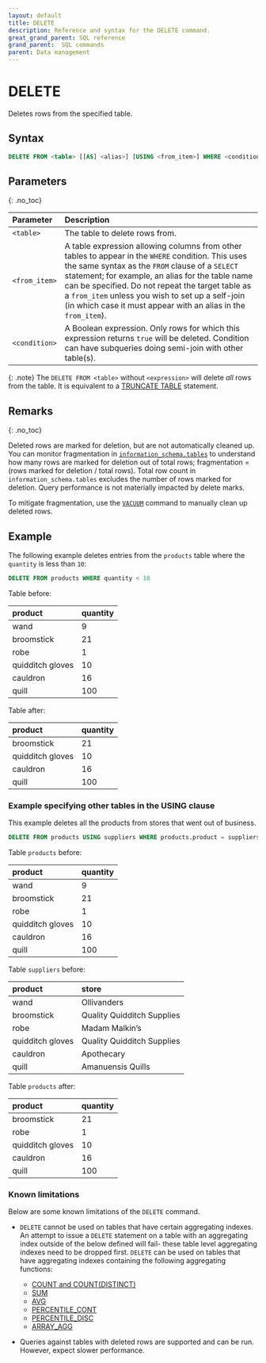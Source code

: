 ```yaml
---
layout: default
title: DELETE
description: Reference and syntax for the DELETE command.
great_grand_parent: SQL reference
grand_parent:  SQL commands
parent: Data management
---
```


# DELETE

Deletes rows from the specified table.

## Syntax

```sql
DELETE FROM <table> [[AS] <alias>] [USING <from_item>] WHERE <condition>
```
## Parameters 
{: .no_toc} 

| Parameter | Description|
| :---------| :----------|
| `<table>`| The table to delete rows from. |
| `<from_item>` | A table expression allowing columns from other tables to appear in the `WHERE` condition. This uses the same syntax as the `FROM` clause of a `SELECT` statement; for example, an alias for the table name can be specified. Do not repeat the target table as a `from_item` unless you wish to set up a self-join (in which case it must appear with an alias in the `from_item`). |
| `<condition>` | A Boolean expression. Only rows for which this expression returns `true` will be deleted. Condition can have subqueries doing semi-join with other table(s). |

{: .note}
The `DELETE FROM <table>` without `<expression>` will delete *all* rows from the table. It is equivalent to a [TRUNCATE TABLE](./truncate-table.md) statement.

## Remarks
{: .no_toc}

Deleted rows are marked for deletion, but are not automatically cleaned up. You can monitor fragmentation in [`information_schema.tables`](../../information-schema/tables.md) to understand how many rows are marked for deletion out of total rows; fragmentation = (rows marked for deletion / total rows). Total row count in `information_schema.tables` excludes the number of rows marked for deletion. Query performance is not materially impacted by delete marks.
  
To mitigate fragmentation, use the [`VACUUM`](vacuum.md) command to manually clean up deleted rows.

## Example 

The following example deletes entries from the `products` table where the `quantity` is less than `10`: 

```sql
DELETE FROM products WHERE quantity < 10
```

Table before:

| product | quantity |
|:-|:-|
| wand | 9 |
| broomstick | 21 |
| robe | 1 |
| quidditch gloves | 10 |
| cauldron | 16 |
| quill | 100 |

Table after:

| product | quantity |
|:-|:-|
| broomstick | 21 |
| quidditch gloves | 10 |
| cauldron | 16 |
| quill | 100 |


### Example specifying other tables in the USING clause

This example deletes all the products from stores that went out of business.

```sql
DELETE FROM products USING suppliers WHERE products.product = suppliers.product AND suppliers.store = 'Ollivanders'
```

Table `products` before:

| product | quantity |
|:-|:-|
| wand | 9 |
| broomstick | 21 |
| robe | 1 |
| quidditch gloves | 10 |
| cauldron | 16 |
| quill | 100 |

Table `suppliers` before:

| product | store |
|:-|:-|
| wand | Ollivanders |
| broomstick | Quality Quidditch Supplies |
| robe | Madam Malkin’s |
| quidditch gloves | Quality Quidditch Supplies |
| cauldron | Apothecary |
| quill | Amanuensis Quills |

Table `products` after:

| product | quantity |
|:-|:-|
| broomstick | 21 |
| robe | 1 |
| quidditch gloves | 10 |
| cauldron | 16 |
| quill | 100 |

### Known limitations

Below are some known limitations of the `DELETE` command. 

* `DELETE` cannot be used on tables that have certain aggregating indexes. An attempt to issue a `DELETE` statement on a table with an aggregating index outside of the below defined will fail- these table level aggregating indexes need to be dropped first. `DELETE` can be used on tables that have aggregating indexes containing the following aggregating functions:
  * [COUNT and COUNT(DISTINCT)](../../functions-reference/aggregation/count.md)
  * [SUM](../../functions-reference/aggregation/sum.md)
  * [AVG](../../functions-reference/aggregation/avg.md)
  * [PERCENTILE_CONT](../../functions-reference/aggregation/percentile-cont.md)
  * [PERCENTILE_DISC](../../functions-reference/aggregation/percentile-disc.md)
  * [ARRAY_AGG](../../functions-reference/aggregate-array/array-agg.md)

* Queries against tables with deleted rows are supported and can be run. However, expect slower performance.
